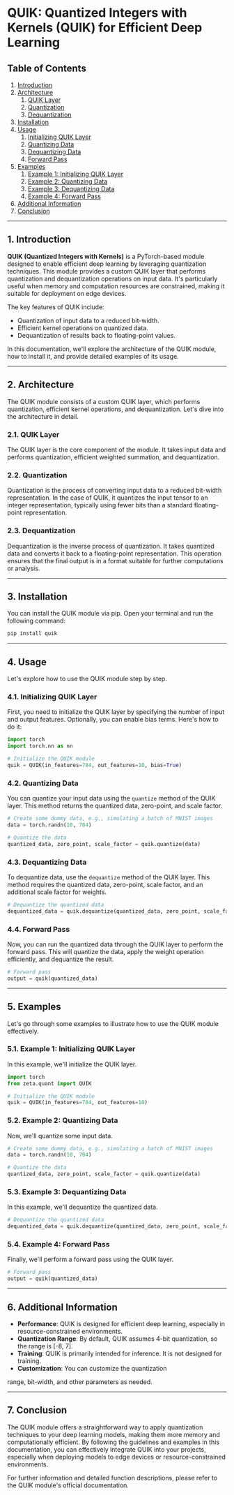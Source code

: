 # QUIK: Quantized Integers with Kernels (QUIK) for Efficient Deep Learning

## Table of Contents
1. [Introduction](#introduction)
2. [Architecture](#architecture)
    1. [QUIK Layer](#quik-layer)
    2. [Quantization](#quantization)
    3. [Dequantization](#dequantization)
3. [Installation](#installation)
4. [Usage](#usage)
    1. [Initializing QUIK Layer](#initializing-quik-layer)
    2. [Quantizing Data](#quantizing-data)
    3. [Dequantizing Data](#dequantizing-data)
    4. [Forward Pass](#forward-pass)
5. [Examples](#examples)
    1. [Example 1: Initializing QUIK Layer](#example-1-initializing-quik-layer)
    2. [Example 2: Quantizing Data](#example-2-quantizing-data)
    3. [Example 3: Dequantizing Data](#example-3-dequantizing-data)
    4. [Example 4: Forward Pass](#example-4-forward-pass)
6. [Additional Information](#additional-information)
7. [Conclusion](#conclusion)

---

## 1. Introduction <a name="introduction"></a>

**QUIK (Quantized Integers with Kernels)** is a PyTorch-based module designed to enable efficient deep learning by leveraging quantization techniques. This module provides a custom QUIK layer that performs quantization and dequantization operations on input data. It's particularly useful when memory and computation resources are constrained, making it suitable for deployment on edge devices.

The key features of QUIK include:
- Quantization of input data to a reduced bit-width.
- Efficient kernel operations on quantized data.
- Dequantization of results back to floating-point values.

In this documentation, we'll explore the architecture of the QUIK module, how to install it, and provide detailed examples of its usage.

---

## 2. Architecture <a name="architecture"></a>

The QUIK module consists of a custom QUIK layer, which performs quantization, efficient kernel operations, and dequantization. Let's dive into the architecture in detail.

### 2.1. QUIK Layer <a name="quik-layer"></a>

The QUIK layer is the core component of the module. It takes input data and performs quantization, efficient weighted summation, and dequantization.

### 2.2. Quantization <a name="quantization"></a>

Quantization is the process of converting input data to a reduced bit-width representation. In the case of QUIK, it quantizes the input tensor to an integer representation, typically using fewer bits than a standard floating-point representation.

### 2.3. Dequantization <a name="dequantization"></a>

Dequantization is the inverse process of quantization. It takes quantized data and converts it back to a floating-point representation. This operation ensures that the final output is in a format suitable for further computations or analysis.

---

## 3. Installation <a name="installation"></a>

You can install the QUIK module via pip. Open your terminal and run the following command:

```bash
pip install quik
```

---

## 4. Usage <a name="usage"></a>

Let's explore how to use the QUIK module step by step.

### 4.1. Initializing QUIK Layer <a name="initializing-quik-layer"></a>

First, you need to initialize the QUIK layer by specifying the number of input and output features. Optionally, you can enable bias terms. Here's how to do it:

```python
import torch
import torch.nn as nn

# Initialize the QUIK module
quik = QUIK(in_features=784, out_features=10, bias=True)
```

### 4.2. Quantizing Data <a name="quantizing-data"></a>

You can quantize your input data using the `quantize` method of the QUIK layer. This method returns the quantized data, zero-point, and scale factor.

```python
# Create some dummy data, e.g., simulating a batch of MNIST images
data = torch.randn(10, 784)

# Quantize the data
quantized_data, zero_point, scale_factor = quik.quantize(data)
```

### 4.3. Dequantizing Data <a name="dequantizing-data"></a>

To dequantize data, use the `dequantize` method of the QUIK layer. This method requires the quantized data, zero-point, scale factor, and an additional scale factor for weights.

```python
# Dequantize the quantized data
dequantized_data = quik.dequantize(quantized_data, zero_point, scale_factor, scale_weight)
```

### 4.4. Forward Pass <a name="forward-pass"></a>

Now, you can run the quantized data through the QUIK layer to perform the forward pass. This will quantize the data, apply the weight operation efficiently, and dequantize the result.

```python
# Forward pass
output = quik(quantized_data)
```

---

## 5. Examples <a name="examples"></a>

Let's go through some examples to illustrate how to use the QUIK module effectively.

### 5.1. Example 1: Initializing QUIK Layer <a name="example-1-initializing-quik-layer"></a>

In this example, we'll initialize the QUIK layer.

```python
import torch
from zeta.quant import QUIK

# Initialize the QUIK module
quik = QUIK(in_features=784, out_features=10)
```

### 5.2. Example 2: Quantizing Data <a name="example-2-quantizing-data"></a>

Now, we'll quantize some input data.

```python
# Create some dummy data, e.g., simulating a batch of MNIST images
data = torch.randn(10, 784)

# Quantize the data
quantized_data, zero_point, scale_factor = quik.quantize(data)
```

### 5.3. Example 3: Dequantizing Data <a name="example-3-dequantizing-data"></a>

In this example, we'll dequantize the quantized data.

```python
# Dequantize the quantized data
dequantized_data = quik.dequantize(quantized_data, zero_point, scale_factor, scale_weight)
```

### 5.4. Example 4: Forward Pass <a name="example-4-forward-pass"></a>

Finally, we'll perform a forward pass using the QUIK layer.

```python
# Forward pass
output = quik(quantized_data)
```

---

## 6. Additional Information <a name="additional-information"></a>

- **Performance**: QUIK is designed for efficient deep learning, especially in resource-constrained environments.
- **Quantization Range**: By default, QUIK assumes 4-bit quantization, so the range is [-8, 7].
- **Training**: QUIK is primarily intended for inference. It is not designed for training.
- **Customization**: You can customize the quantization

 range, bit-width, and other parameters as needed.

---

## 7. Conclusion <a name="conclusion"></a>

The QUIK module offers a straightforward way to apply quantization techniques to your deep learning models, making them more memory and computationally efficient. By following the guidelines and examples in this documentation, you can effectively integrate QUIK into your projects, especially when deploying models to edge devices or resource-constrained environments.

For further information and detailed function descriptions, please refer to the QUIK module's official documentation.
